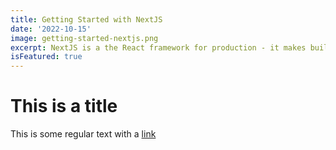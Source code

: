 ```yaml
---
title: Getting Started with NextJS
date: '2022-10-15'
image: getting-started-nextjs.png
excerpt: NextJS is a the React framework for production - it makes building blablabla...
isFeatured: true
---
```


# This is a title

This is some regular text with a [link](https://google.com)